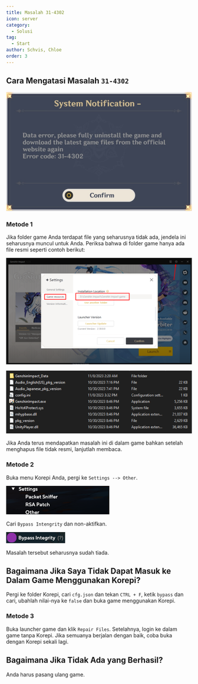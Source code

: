```yaml
---
title: Masalah 31-4302
icon: server
category:
  - Solusi
tag:
  - Start
author: Schvis, Chloe
order: 3
---
```


## Cara Mengatasi Masalah `31-4302`

![](/assets/images/docs/202312/31-4302.png)

### Metode 1

Jika folder game Anda terdapat file yang seharusnya tidak ada, jendela ini seharusnya muncul untuk Anda. Periksa bahwa di folder game hanya ada file resmi seperti contoh berikut:

![](/assets/images/docs/202312/launcher.png)

![](/assets/images/docs/202312/folder1.png)

Jika Anda terus mendapatkan masalah ini di dalam game bahkan setelah menghapus file tidak resmi, lanjutlah membaca.

### Metode 2

Buka menu Korepi Anda, pergi ke `Settings --> Other`.

![](/assets/images/docs/202312/settings1.png)

Cari `Bypass Intengrity` dan non-aktifkan.

![](/assets/images/docs/202312/settings2.png)

Masalah tersebut seharusnya sudah tiada.

## Bagaimana Jika Saya Tidak Dapat Masuk ke Dalam Game Menggunakan Korepi?

Pergi ke folder Korepi, cari `cfg.json` dan tekan `CTRL + F`, ketik `bypass` dan cari, ubahlah nilai-nya ke `false` dan buka game menggunakan Korepi.

### Metode 3

Buka launcher game dan klik `Repair Files`. Setelahnya, login ke dalam game tanpa Korepi. Jika semuanya berjalan dengan baik, coba buka dengan Korepi sekali lagi.

## Bagaimana Jika Tidak Ada yang Berhasil?

Anda harus pasang ulang game.
